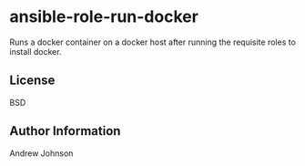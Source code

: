 ansible-role-run-docker
=========

Runs a docker container on a docker host after running the requisite roles to install docker.


License
-------

BSD

Author Information
------------------

Andrew Johnson
